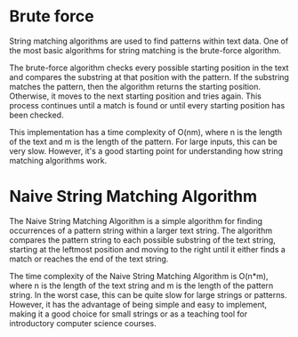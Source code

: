 # Brute force
String matching algorithms are used to find patterns within text data. One of the most basic algorithms for string matching is the brute-force algorithm.

The brute-force algorithm checks every possible starting position in the text and compares the substring at that position with the pattern. If the substring matches the pattern, then the algorithm returns the starting position. Otherwise, it moves to the next starting position and tries again. This process continues until a match is found or until every starting position has been checked.

This implementation has a time complexity of O(nm), where n is the length of the text and m is the length of the pattern. For large inputs, this can be very slow. However, it's a good starting point for understanding how string matching algorithms work.

# Naive String Matching Algorithm
The Naive String Matching Algorithm is a simple algorithm for finding occurrences of a pattern string within a larger text string. The algorithm compares the pattern string to each possible substring of the text string, starting at the leftmost position and moving to the right until it either finds a match or reaches the end of the text string.

The time complexity of the Naive String Matching Algorithm is O(n*m), where n is the length of the text string and m is the length of the pattern string. In the worst case, this can be quite slow for large strings or patterns. However, it has the advantage of being simple and easy to implement, making it a good choice for small strings or as a teaching tool for introductory computer science courses.